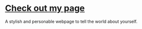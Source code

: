 # [Check out my page](http://Jordyquench.github.io)
A stylish and personable webpage to tell the world about yourself.
